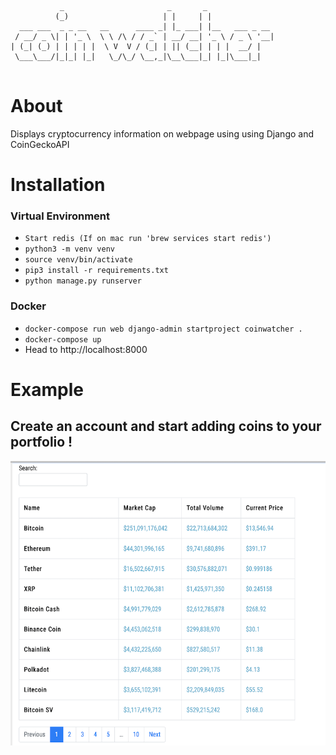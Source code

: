 

```

           _                       _       _               
          (_)                     | |     | |              
  ___ ___  _ _ __   __      ____ _| |_ ___| |__   ___ _ __ 
 / __/ _ \| | '_ \  \ \ /\ / / _` | __/ __| '_ \ / _ \ '__|
| (_| (_) | | | | |  \ V  V / (_| | || (__| | | |  __/ |   
 \___\___/|_|_| |_|   \_/\_/ \__,_|\__\___|_| |_|\___|_|   
                                                           
```

# About

Displays cryptocurrency information on webpage using using Django and CoinGeckoAPI 

# Installation
### Virtual Environment
* `Start redis (If on mac run 'brew services start redis')`
* `python3 -m venv venv`
* `source venv/bin/activate`
* `pip3 install -r requirements.txt`
* `python manage.py runserver`

### Docker
* `docker-compose run web django-admin startproject coinwatcher .`
* `docker-compose up`
* Head to http://localhost:8000

# Example
## Create an account and start adding coins to your portfolio !
<p>
  <img src="example.png" width="1000" height="455">
</p>



